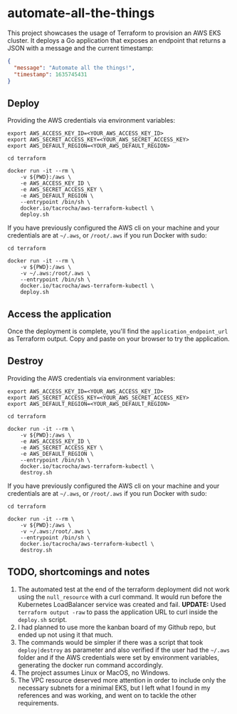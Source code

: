 # automate-all-the-things

This project showcases the usage of Terraform to provision an AWS EKS cluster. It deploys a Go application that exposes an endpoint that returns a JSON with a message and the current timestamp:

```json
{
  "message": "Automate all the things!",
  "timestamp": 1635745431
}
```

## Deploy

Providing the AWS credentials via environment variables:
```shell
export AWS_ACCESS_KEY_ID=<YOUR_AWS_ACCESS_KEY_ID>
export AWS_SECRET_ACCESS_KEY=<YOUR_AWS_SECRET_ACCESS_KEY>
export AWS_DEFAULT_REGION=<YOUR_AWS_DEFAULT_REGION>

cd terraform

docker run -it --rm \
    -v ${PWD}:/aws \
    -e AWS_ACCESS_KEY_ID \
    -e AWS_SECRET_ACCESS_KEY \
    -e AWS_DEFAULT_REGION \
    --entrypoint /bin/sh \
    docker.io/tacrocha/aws-terraform-kubectl \
    deploy.sh
```

If you have previously configured the AWS cli on your machine and your credentials are at `~/.aws`, or `/root/.aws` if you run Docker with sudo:

```shell
cd terraform

docker run -it --rm \
    -v ${PWD}:/aws \
    -v ~/.aws:/root/.aws \
    --entrypoint /bin/sh \
    docker.io/tacrocha/aws-terraform-kubectl \
    deploy.sh
```

## Access the application
Once the deployment is complete, you'll find the `application_endpoint_url` as Terraform output. Copy and paste on your browser to try the application.

## Destroy

Providing the AWS credentials via environment variables:

```shell
export AWS_ACCESS_KEY_ID=<YOUR_AWS_ACCESS_KEY_ID>
export AWS_SECRET_ACCESS_KEY=<YOUR_AWS_SECRET_ACCESS_KEY>
export AWS_DEFAULT_REGION=<YOUR_AWS_DEFAULT_REGION>

cd terraform

docker run -it --rm \
    -v ${PWD}:/aws \
    -e AWS_ACCESS_KEY_ID \
    -e AWS_SECRET_ACCESS_KEY \
    -e AWS_DEFAULT_REGION \
    --entrypoint /bin/sh \
    docker.io/tacrocha/aws-terraform-kubectl \
    destroy.sh
```

If you have previously configured the AWS cli on your machine and your credentials are at `~/.aws`, or `/root/.aws` if you run Docker with sudo:

```shell
cd terraform

docker run -it --rm \
    -v ${PWD}:/aws \
    -v ~/.aws:/root/.aws \
    --entrypoint /bin/sh \
    docker.io/tacrocha/aws-terraform-kubectl \
    destroy.sh
```
## TODO, shortcomings and notes
1) The automated test at the end of the terraform deployment did not work using the `null_resource` with a curl command. It would run before the Kubernetes LoadBalancer service was created and fail. **UPDATE:** Used `terraform output -raw` to pass the application URL to curl inside the `deploy.sh` script.
1) I had planned to use more the kanban board of my Github repo, but ended up not using it that much.
1) The commands would be simpler if there was a script that took `deploy|destroy` as parameter and also verified if the user had the `~/.aws` folder and if the AWS credentials were set by environment variables, generating the docker run command accordingly.
1) The project assumes Linux or MacOS, no Windows.
1) The VPC resource deserved more attention in order to include only the necessary subnets for a minimal EKS, but I left what I found in my references and was working, and went on to tackle the other requirements.